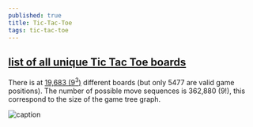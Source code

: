 ```yaml
---
published: true
title: Tic-Tac-Toe
tags: tic-tac-toe
---
```

## [list of all unique Tic Tac Toe boards](https://stackoverflow.com/questions/7466429/generate-a-list-of-all-unique-tic-tac-toe-boards)

There is at [19,683 ($9^3$)](https://en.wikipedia.org/wiki/Tic-tac-toe) different boards (but only 5477 are valid game positions). The number of possible move sequences is 362,880 ($9!$), this correspond to the size of the game tree graph.

![caption](https://upload.wikimedia.org/wikipedia/commons/thumb/1/1b/Tic-tac-toe-game-1.svg/958px-Tic-tac-toe-game-1.svg.png)

